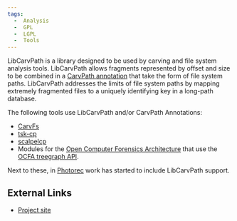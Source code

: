 ```yaml
---
tags:
  -  Analysis 
  -  GPL
  -  LGPL
  -  Tools
---
```

LibCarvPath is a library designed to be used by carving and file system
analysis tools. LibCarvPath allows fragments represented by offset and
size to be combined in a [CarvPath
annotation](carvpath_annotation.md) that take the form of file
system paths. LibCarvPath addresses the limits of file system paths by
mapping extremely fragmented files to a uniquely identifying key in a
long-path database.

The following tools use LibCarvPath and/or CarvPath Annotations:

- [CarvFs](carvfs.md)
- [tsk-cp](tsk-cp.md)
- [scalpelcp](scalpelcp.md)
- Modules for the [Open Computer Forensics
  Architecture](open_computer_forensics_architecture.md) that
  use the [OCFA treegraph API](ocfa_treegraph_api.md).

Next to these, in [Photorec](photorec.md) work has started to
include LibCarvPath support.

## External Links

- [Project site](https://github.com/DNPA/libcarvpath)
